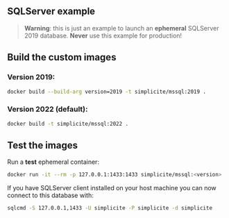 SQLServer example
-----------------

> **Warning**: this is just an example to launch an **ephemeral** SQLServer 2019 database.
> **Never** use this example for production!

Build the custom images
-----------------------

### Version 2019:

```bash
docker build --build-arg version=2019 -t simplicite/mssql:2019 .
```

### Version 2022 (default):

```bash
docker build -t simplicite/mssql:2022 .
```

Test the images
---------------

Run a **test** ephemeral container:

```bash
docker run -it --rm -p 127.0.0.1:1433:1433 simplicite/mssql:<version>
```

If you have SQLServer client installed on your host machine you can now connect to this database with:

```bash
sqlcmd -S 127.0.0.1,1433 -U simplicite -P simplicite -d simplicite
```
